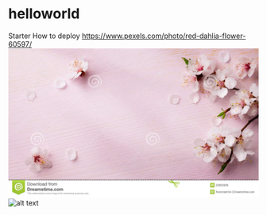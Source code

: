 # helloworld
Starter
How to deploy
https://www.pexels.com/photo/red-dahlia-flower-60597/
![MarineGEO circle logo](/img.jpg "MarineGEO logo")
![alt text](https://www.computerhope.com/cdn/media/logo-200-gray.png)
